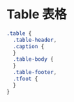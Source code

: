 # Table 表格

```scss
.table {
  .table-header,
  .caption {
  }
  .table-body {
  }
  .table-footer,
  .tfoot {
  }
}
```
